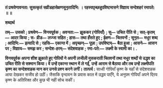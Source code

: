 **तं प्रश्रयेणावनता: सुसत्कृतं** **सव्रीडहासेक्षणसूनृतादिभि: ।** **रहस्यपृच्छन्नुपविष्टमासने** **विज्ञाय सन्देशहरं रमापते: ॥ ॥** 

**शब्दार्थ** 

**तम्—** **उसको** **; प्रश्रयेण—** **विनयपूर्वक** **; अवनता:—** **झुककर (गोपियाँ)** **; सु—** **उचित रीति से** **; सत्-कृतम्—** **आदर किया** **; स-** **व्रीड—** **लज्जा सहित** **; हास—** **तथा हँसते हुए** **; ईक्षण—** **चितवनों** **; सूनृत—** **मधुर शब्द** **; आदिभि:—** **इत्यादि से** **; रहसि—** **एकान्त में** **;** **अपृच्छन्—** **पूछा** **; उपविष्टम्—** **बैठा हुआ** **; आसने—** **आसन पर** **; विज्ञाय—** **समझ कर** **; सन्देश-हरम्—** **संदेशवाहक** **; रमा-पते:—** **लक्ष्मी के स्वामी का।** **.** 

**विनयपूर्वक अपना शीश झुकाते हुए गोपियों ने अपनी लजीली मुसकराती चितवनों तथा** **मधुर शब्दों से उद्धव का उचित रीति से सश्मान किया। वे उन्हें एकान्त स्थान में ले गईं, उन्हें** **आराम से बैठाया और तब उन्हें लक्ष्मीपति कृष्ण का सन्देशवाहक मान कर उनसे प्रश्न करने** **लगीं।** **तात्पर्य :** साध्वी गोपियाँ कृष्ण के यहाँ से संदेशवाहक आया देखकर सजीव हो उठीं। जैसाकि वृन्दावन के प्रवास काल में उद्धव पाएँगे, ये अनुपम गोपियाँ अपने पि्रय कृष्ण के अतिरिक्त और कुछ भी नहीं सोच सकीं।  